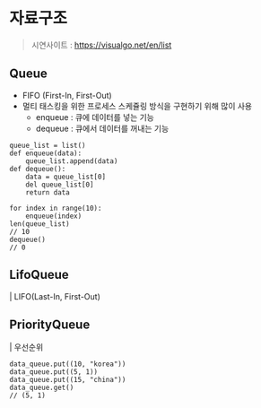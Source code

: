 자료구조
===================================
> 시연사이트 : https://visualgo.net/en/list

## Queue
* FIFO (First-In, First-Out)
* 멀티 태스킹을 위한 프로세스 스케쥴링 방식을 구현하기 위해 많이 사용
  * enqueue : 큐에 데이터를 넣는 기능
  * dequeue : 큐에서 데이터를 꺼내는 기능
```
queue_list = list()
def enqueue(data):
    queue_list.append(data)
def dequeue():
    data = queue_list[0]
    del queue_list[0]
    return data
```
```
for index in range(10):
    enqueue(index)
len(queue_list)
// 10
dequeue()
// 0
```

## LifoQueue
| LIFO(Last-In, First-Out)

## PriorityQueue
| 우선순위
```
data_queue.put((10, "korea"))
data_queue.put((5, 1))
data_queue.put((15, "china"))
data_queue.get()
// (5, 1)
```
